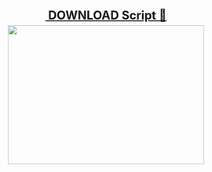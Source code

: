 <h2 style="height: 0px; text-align: center;"><span style="font-size: x-large;"><a href="https://wp.me/PgIKuC-2Y" target="_blank">&nbsp;DOWNLOAD Script 📂</a></span></h2><div><br /></div><div><div class="separator" style="clear: both; text-align: center;"><a href="https://wp.me/PgIKuC-2Y" imageanchor="1" style="margin-left: 1em; margin-right: 1em;" target="_blank"><img border="0" data-original-height="452" data-original-width="640" height="283" src="https://blogger.googleusercontent.com/img/b/R29vZ2xl/AVvXsEgxnbUoKNEfGJNTlcusv32srq2N5rBNEAJH7OR4uSDYb6aeU1q19yP1m-lPw_Y85dG-k02C9Uzq_RfWayv2FD2aOgO70lXQqP4fCdmwYee3IZ2kU3UEPGBgkAdUtftQ6NMwTqAag4aW7UHCxLcBJAjzJ6AsYutpRpoh13HQUHZpwPJ4oQS26zjurDp5X7I/w400-h283/1b70cf22-161b-4781-ba90-590be8902053.png" width="400" /></a></div><br /><span style="font-size: x-large;"><br /></span></div>
